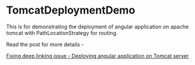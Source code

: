 # TomcatDeploymentDemo

This is for demonstrating the deployment of angular application on apache tomcat with PathLocationStrategy for routing.

Read the post for more details -

[Fixing deep linking issue - Deploying angular application on Tomcat server](http://codedumpster.nithinbiliya.com/deep-linking-issue-angular-application-tomcat-server)
